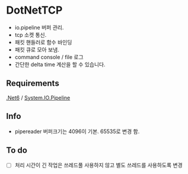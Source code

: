 # DotNetTCP

* io.pipeline 버퍼 관리.
* tcp 소켓 통신.
* 패킷 핸들러로 함수 바인딩
* 패킷 큐로 모아 보냄.
* command console / file 로그
* 간단한 delta time 계산을 할 수 있습니다.

## Requirements

[.Net6](https://dotnet.microsoft.com/en-us/download) / [System.IO.Pipeline](https://www.nuget.org/packages/System.IO.Pipelines/)

## Info

- pipereader 버퍼크기는 4096이 기본. 65535로 변경 함.

## To do

- [ ] 처리 시간이 긴 작업은 쓰레드풀 사용하지 않고 별도 쓰레드를 사용하도록 변경
